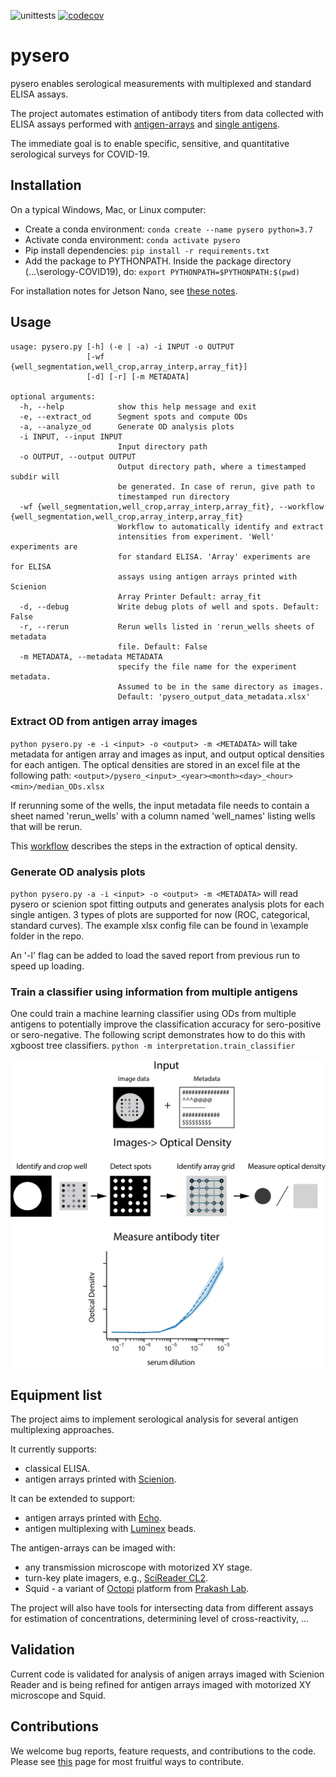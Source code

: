 ![unittests](https://github.com/czbiohub/pysero/workflows/unittests/badge.svg)
[![codecov](https://codecov.io/gh/czbiohub/pysero/branch/master/graph/badge.svg)](https://codecov.io/gh/czbiohub/pysero)

# pysero

pysero enables serological measurements with multiplexed and standard ELISA assays.

The project automates estimation of antibody titers from data collected with ELISA assays performed with [antigen-arrays](https://doi.org/10.1101/2019.12.20.885285) and [single antigens](https://doi.org/10.1101/2020.03.17.20037713).

The immediate goal is to enable specific, sensitive, and quantitative serological surveys for COVID-19. 

## Installation

On a typical Windows, Mac, or Linux computer:
* Create a conda environment: `conda create --name pysero python=3.7`
* Activate conda environment: `conda activate pysero`
* Pip install dependencies: `pip install -r requirements.txt`
* Add the package to PYTHONPATH. Inside the package directory (...\serology-COVID19), do: `export PYTHONPATH=$PYTHONPATH:$(pwd)` 

For installation notes for Jetson Nano, see [these notes](docs/installation.md).

## Usage
```buildoutcfg
usage: pysero.py [-h] (-e | -a) -i INPUT -o OUTPUT
                 [-wf {well_segmentation,well_crop,array_interp,array_fit}]
                 [-d] [-r] [-m METADATA]

optional arguments:
  -h, --help            show this help message and exit
  -e, --extract_od      Segment spots and compute ODs
  -a, --analyze_od      Generate OD analysis plots
  -i INPUT, --input INPUT
                        Input directory path
  -o OUTPUT, --output OUTPUT
                        Output directory path, where a timestamped subdir will
                        be generated. In case of rerun, give path to
                        timestamped run directory
  -wf {well_segmentation,well_crop,array_interp,array_fit}, --workflow {well_segmentation,well_crop,array_interp,array_fit}
                        Workflow to automatically identify and extract
                        intensities from experiment. 'Well' experiments are
                        for standard ELISA. 'Array' experiments are for ELISA
                        assays using antigen arrays printed with Scienion
                        Array Printer Default: array_fit
  -d, --debug           Write debug plots of well and spots. Default: False
  -r, --rerun           Rerun wells listed in 'rerun_wells sheets of metadata
                        file. Default: False
  -m METADATA, --metadata METADATA
                        specify the file name for the experiment metadata.
                        Assumed to be in the same directory as images.
                        Default: 'pysero_output_data_metadata.xlsx'
```
### Extract OD from antigen array images
`python pysero.py -e -i <input> -o <output> -m <METADATA>` will take metadata for antigen array and images as input, and output optical densities for each antigen. 
The optical densities are stored in an excel file at the following path: `<output>/pysero_<input>_<year><month><day>_<hour><min>/median_ODs.xlsx`

If rerunning some of the wells, the input metadata file needs to contain a sheet named 'rerun_wells'
with a column named 'well_names' listing wells that will be rerun.

This [workflow](docs/workflow.md) describes the steps in the extraction of optical density.

### Generate OD analysis plots
`python pysero.py -a -i <input> -o <output> -m <METADATA>` will read pysero or scienion spot fitting outputs and generates analysis plots for each single antigen. 3 types of plots are supported for now (ROC, categorical, standard curves).
The example xlsx config file can be found in \example folder in the repo. 

An '-l' flag can be added to load the saved report from previous run to speed up loading.

### Train a classifier using information from multiple antigens
One could train a machine learning classifier using ODs from multiple antigens to potentially improve the classification accuracy for sero-positive or sero-negative. 
The following script demonstrates how to do this with xgboost tree classifiers. 
`python -m interpretation.train_classifier` 

<img src="docs/Workflow%20Schematic.png" width="600">

## Equipment list


The project aims to implement serological analysis for several antigen multiplexing approaches. 

It currently supports: 
* classical ELISA.
* antigen arrays printed with [Scienion](https://www.scienion.com/products/sciflexarrayers/).

It can be extended to support:
* antigen arrays printed with [Echo](https://www.labcyte.com/echo-liquid-handling).
* antigen multiplexing with [Luminex](https://www.luminexcorp.com/blog/multiplex-technologies-more-effective-than-elisa-for-antibody-detection/) beads. 

The antigen-arrays can be imaged with:
 * any transmission microscope with motorized XY stage.
 * turn-key plate imagers, e.g., [SciReader CL2](https://www.scienion.com/products/scireaders/).
 * Squid - a variant of [Octopi](https://www.biorxiv.org/content/10.1101/684423v1) platform from [Prakash Lab](http://web.stanford.edu/group/prakash-lab/cgi-bin/labsite/).
 
The project will also have tools for intersecting data from different assays for estimation of concentrations, determining level of cross-reactivity, ...

## Validation

Current code is validated for analysis of anigen arrays imaged with Scienion Reader and is being refined for antigen arrays imaged with motorized XY microscope and Squid.





## Contributions
We welcome bug reports, feature requests, and contributions to the code. Please see  [this](docs/contributing.md) page for most fruitful ways to contribute.

